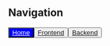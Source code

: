 ## Navigation
<button type="button" style="background-color: blue; "><a href="index.html" style="color: white;">Home</a></button><button type="button"><a href="1frontend.html">Frontend</a></button><button type="button"><a href="2backend.html">Backend</a></button>
